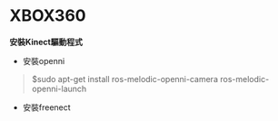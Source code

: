 # XBOX360
**安裝Kinect驅動程式**
* 安裝openni
> $sudo apt-get install ros-melodic-openni-camera ros-melodic-openni-launch
* 安裝freenect
